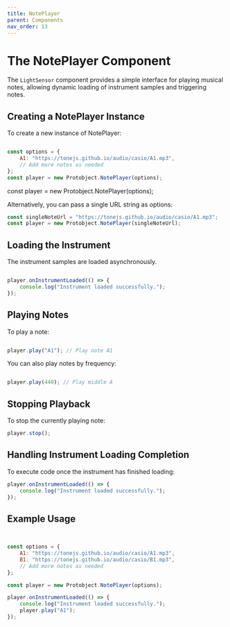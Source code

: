```yaml
---
title: NotePlayer 
parent: Components
nav_order: 13
---
```


# The NotePlayer Component

The `LightSensor` component provides a simple interface for playing musical notes, allowing dynamic loading of instrument samples and triggering notes.

## Creating a NotePlayer Instance
To create a new instance of NotePlayer:

```javascript

const options = {
    A1: "https://tonejs.github.io/audio/casio/A1.mp3",
    // Add more notes as needed
};
const player = new Protobject.NotePlayer(options);
```

const player = new Protobject.NotePlayer(options);

Alternatively, you can pass a single URL string as options:

```javascript
const singleNoteUrl = "https://tonejs.github.io/audio/casio/A1.mp3";
const player = new Protobject.NotePlayer(singleNoteUrl);
```

## Loading the Instrument
The instrument samples are loaded asynchronously.

```javascript

player.onInstrumentLoaded(() => {
    console.log("Instrument loaded successfully.");
});
```

## Playing Notes
To play a note:

```javascript

player.play("A1"); // Play note A1

```

You can also play notes by frequency:
```javascript

player.play(440); // Play middle A

```

## Stopping Playback
To stop the currently playing note:

```javascript
player.stop();
```

## Handling Instrument Loading Completion
To execute code once the instrument has finished loading:

```javascript
player.onInstrumentLoaded(() => {
    console.log("Instrument loaded successfully.");
});
```

## Example Usage
``` javascript


const options = {
    A1: "https://tonejs.github.io/audio/casio/A1.mp3",
    B1: "https://tonejs.github.io/audio/casio/B1.mp3",
    // Add more notes as needed
};

const player = new Protobject.NotePlayer(options);

player.onInstrumentLoaded(() => {
    console.log("Instrument loaded successfully.");
    player.play("A1");
});
```
